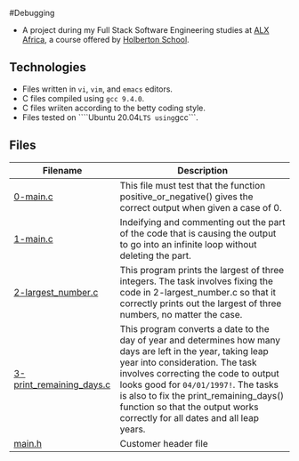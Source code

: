 #Debugging

- A project during my Full Stack Software Engineering studies at [ALX Africa](https://www.alxafrica.com/software-engineering-2022/), a course offered by [Holberton School](https://www.holbertonschool.com/). 

## Technologies 

- Files written in ```vi```, ```vim```, and ```emacs``` editors. 
- C files compiled using ```gcc 9.4.0```.
- C files wriiten according to the betty coding style.
- Files tested on ````Ubuntu 20.04``` LTS using ```gcc```.

## Files

| Filename  | Description |
| ---  | --- |
|[0-main.c](0-main.c)| This file must test that the function positive_or_negative() gives the correct output when given a case of 0.|
|[1-main.c](1-main.c)|Indeifying and commenting out the part of the code that is causing the output to go into an infinite loop without deleting the part.|
|[2-largest_number.c](2-largest_number.c)|This program prints the largest of three integers. The task involves fixing the code in 2-largest_number.c so that it correctly prints out the largest of three numbers, no matter the case.|
|[3-print_remaining_days.c](3-print_remaining_days.c)|This program converts a date to the day of year and determines how many days are left in the year, taking leap year into consideration. The task involves correcting the code to output looks good for ```04/01/1997!```. The tasks is also to fix the print_remaining_days() function so that the output works correctly for all dates and all leap years.|
|[main.h](main.h)|Customer header file|
